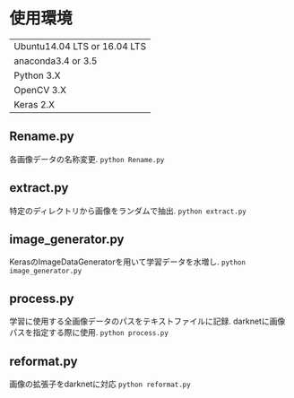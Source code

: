 # 使用環境

||
|:--|
|Ubuntu14.04 LTS or 16.04 LTS|
|anaconda3.4 or 3.5|
|Python 3.X|
|OpenCV 3.X|
|Keras 2.X|

## Rename.py

各画像データの名称変更.
`python Rename.py`

## extract.py

特定のディレクトリから画像をランダムで抽出.
`python extract.py`

## image_generator.py

KerasのImageDataGeneratorを用いて学習データを水増し.
`python image_generator.py`

## process.py

学習に使用する全画像データのパスをテキストファイルに記録.
darknetに画像パスを指定する際に使用.
`python process.py`

## reformat.py

画像の拡張子をdarknetに対応
`python reformat.py`
